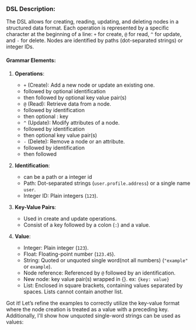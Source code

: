 ### DSL Description:

The DSL allows for creating, reading, updating, and deleting nodes in a structured data format. Each operation is represented by a specific character at the beginning of a line: `+` for create, `@` for read, `^` for update, and `-` for delete. Nodes are identified by paths (dot-separated strings) or integer IDs.

#### Grammar Elements:

1. **Operations**:
   - `+` (Create): Add a new node or update an existing one.
    - followed by optional identification
    - then followed by optional key value pair(s)
   - `@` (Read): Retrieve data from a node.
    - followed by identification
    - then optional : key
   - `^` (Update): Modify attributes of a node.
    - followed by identification
    - then optional key value pair(s)
   - `-` (Delete): Remove a node or an attribute.
    - followed by identification
    - then followed

2. **Identification**:
    - can be a path or a integer id
   - Path: Dot-separated strings (`user.profile.address`) or a single name `user`.
   - Integer ID: Plain integers (`123`).

3. **Key-Value Pairs**:
   - Used in create and update operations.
   - Consist of a key followed by a colon (`:`) and a value.

4. **Value**:
   - Integer: Plain integer (`123`).
   - Float: Floating-point number (`123.45`).
   - String: Quoted or unquoted single word(not all numbers) (`"example"` or `example`).
   - Node reference: Referenced by `@` followed by an identification.
   - New node: key value pair(s) wrapped in {}. ex: `{key: value}`
   - List: Enclosed in square brackets, containing values separated by spaces. Lists cannot contain another list.

Got it! Let’s refine the examples to correctly utilize the key-value format where the node creation is treated as a value with a preceding key. Additionally, I'll show how unquoted single-word strings can be used as values:
